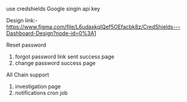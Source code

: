 use credshields Google singin api key

Design link:-
https://www.figma.com/file/L6udaxkqIQef5OEfacbk8z/CredShields---Dashboard-Design?node-id=0%3A1

Reset password

1. forgot password link sent success page
2. change password success page

All Chain support

1. investigation page
2. notifications cron job
